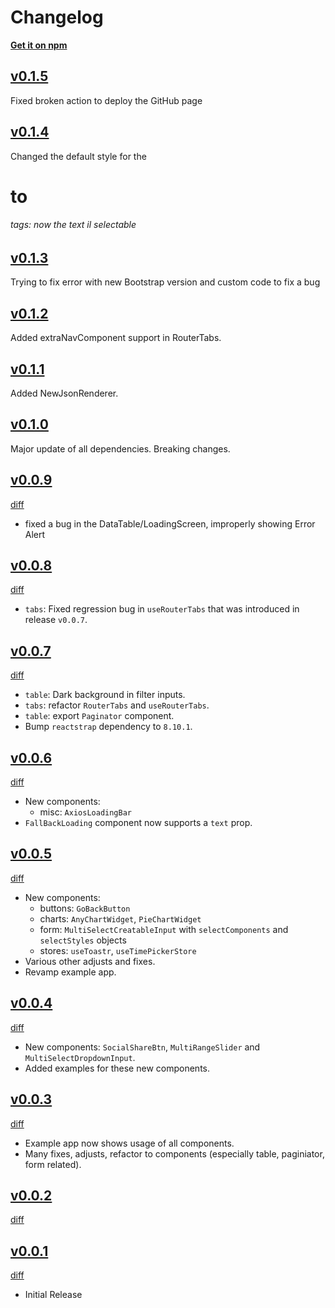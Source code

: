 # Changelog

**[Get it on npm](https://www.npmjs.com/package/certego-ui)**

## [v0.1.5](https://github.com/certego/certego-ui/releases/tag/v0.1.5)
Fixed broken action to deploy the GitHub page

## [v0.1.4](https://github.com/certego/certego-ui/releases/tag/v0.1.4)
Changed the default style for the <h1> to <h6> tags: now the text il selectable

## [v0.1.3](https://github.com/certego/certego-ui/releases/tag/v0.1.3)
Trying to fix error with new Bootstrap version and custom code to fix a bug

## [v0.1.2](https://github.com/certego/certego-ui/releases/tag/v0.1.2)
Added extraNavComponent support in RouterTabs.

## [v0.1.1](https://github.com/certego/certego-ui/releases/tag/v0.1.1)
Added NewJsonRenderer.

## [v0.1.0](https://github.com/certego/certego-ui/releases/tag/v0.1.0)
Major update of all dependencies. Breaking changes.

## [v0.0.9](https://github.com/certego/certego-ui/releases/tag/v0.0.9)

[diff](https://github.com/certego/certego-ui/compare/v0.0.8...v0.0.9)

- fixed a bug in the DataTable/LoadingScreen, improperly showing Error Alert

## [v0.0.8](https://github.com/certego/certego-ui/releases/tag/v0.0.8)

[diff](https://github.com/certego/certego-ui/compare/v0.0.7...v0.0.8)

- `tabs`: Fixed regression bug in `useRouterTabs` that was introduced in release `v0.0.7`.

## [v0.0.7](https://github.com/certego/certego-ui/releases/tag/v0.0.7)

[diff](https://github.com/certego/certego-ui/compare/v0.0.6...v0.0.7)

- `table`: Dark background in filter inputs.
- `tabs`: refactor `RouterTabs` and `useRouterTabs`.
- `table`: export `Paginator` component.
- Bump `reactstrap` dependency to `8.10.1`.

## [v0.0.6](https://github.com/certego/certego-ui/releases/tag/v0.0.6)

[diff](https://github.com/certego/certego-ui/compare/v0.0.5...v0.0.6)

- New components:
  - misc: `AxiosLoadingBar`
- `FallBackLoading` component now supports a `text` prop.

## [v0.0.5](https://github.com/certego/certego-ui/releases/tag/v0.0.5)

[diff](https://github.com/certego/certego-ui/compare/v0.0.4...v0.0.5)

- New components:
  - buttons: `GoBackButton`
  - charts: `AnyChartWidget`, `PieChartWidget`
  - form: `MultiSelectCreatableInput` with `selectComponents` and `selectStyles` objects
  - stores: `useToastr`, `useTimePickerStore`
- Various other adjusts and fixes.
- Revamp example app.

## [v0.0.4](https://github.com/certego/certego-ui/releases/tag/v0.0.4)

[diff](https://github.com/certego/certego-ui/compare/v0.0.3...v0.0.4)

- New components: `SocialShareBtn`, `MultiRangeSlider` and `MultiSelectDropdownInput`.
- Added examples for these new components.

## [v0.0.3](https://github.com/certego/certego-ui/releases/tag/v0.0.3)

[diff](https://github.com/certego/certego-ui/compare/v0.0.2...v0.0.3)

- Example app now shows usage of all components.
- Many fixes, adjusts, refactor to components (especially table, paginiator, form related).

## [v0.0.2](https://github.com/certego/certego-ui/releases/tag/v0.0.2)

[diff](https://github.com/certego/certego-ui/compare/v0.0.1...v0.0.2)

## [v0.0.1](https://github.com/certego/certego-ui/releases/tag/v0.0.1)

[diff](https://github.com/certego/certego-ui/compare/v0.0.1...v0.0.1)

- Initial Release
